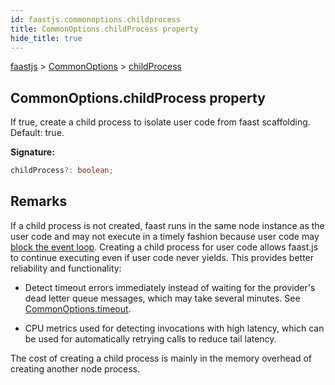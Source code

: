 ```yaml
---
id: faastjs.commonoptions.childprocess
title: CommonOptions.childProcess property
hide_title: true
---
```

[faastjs](./faastjs.md) &gt; [CommonOptions](./faastjs.commonoptions.md) &gt; [childProcess](./faastjs.commonoptions.childprocess.md)

## CommonOptions.childProcess property

If true, create a child process to isolate user code from faast scaffolding. Default: true.

<b>Signature:</b>

```typescript
childProcess?: boolean;
```

## Remarks

If a child process is not created, faast runs in the same node instance as the user code and may not execute in a timely fashion because user code may [block the event loop](https://nodejs.org/en/docs/guides/dont-block-the-event-loop/)<!-- -->. Creating a child process for user code allows faast.js to continue executing even if user code never yields. This provides better reliability and functionality:

- Detect timeout errors immediately instead of waiting for the provider's dead letter queue messages, which may take several minutes. See [CommonOptions.timeout](./faastjs.commonoptions.timeout.md)<!-- -->.

- CPU metrics used for detecting invocations with high latency, which can be used for automatically retrying calls to reduce tail latency.

The cost of creating a child process is mainly in the memory overhead of creating another node process.
